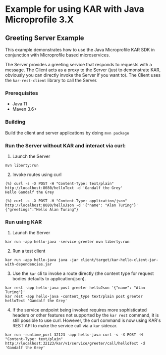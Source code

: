 # Example for using KAR with Java Microprofile 3.X

## Greeting Server Example

This example demonstrates how to use the
Java Microprofile KAR SDK in conjunction with Microprofile based
microservices.

The Server provides a greeting service that responds to requests with
a message.  The Client acts as a proxy to the Server (just to
demonstrate KAR, obviously you can directly invoke the Server if you
want to).  The Client uses the `kar-rest-client` library to call the
Server.

### Prerequisites
- Java 11
- Maven 3.6+

### Building
Build the client and server applications by doing `mvn package`

### Run the Server without KAR and interact via curl:

1. Launch the Server
```shell
mvn liberty:run
```
2. Invoke routes using curl
```shell
(%) curl -s -X POST -H "Content-Type: text/plain" http://localhost:8080/helloText -d 'Gandalf the Grey'
Hello Gandalf the Grey
```
```shell
(%) curl -s -X POST -H "Content-Type: application/json" http://localhost:8080/helloJson -d '{"name": "Alan Turing"}'
{"greetings":"Hello Alan Turing"}
```

### Run using KAR

1. Launch the Server
```shell
kar run -app hello-java -service greeter mvn liberty:run
```

2. Run a test client
```shell
kar run -app hello-java java -jar client/target/kar-hello-client-jar-with-dependencies.jar
```

3. Use the `kar` cli to invoke a route directly (the content type for request bodies defaults to application/json).
```shell
kar rest -app hello-java post greeter helloJson '{"name": "Alan Turing"}'
kar rest -app hello-java -content_type text/plain post greeter helloText 'Gandalf the Grey'
```

4. If the service endpoint being invoked requires more sophisticated
headers or other features not supported by the `kar rest` command, it
is still possible to use curl. However, the curl command is now using
KAR's REST API to make the service call via a `kar` sidecar.

```shell
kar run -runtime_port 32123 -app hello-java curl -s -X POST -H "Content-Type: text/plain" http://localhost:32123/kar/v1/service/greeter/call/helloText -d 'Gandalf the Grey'
```
